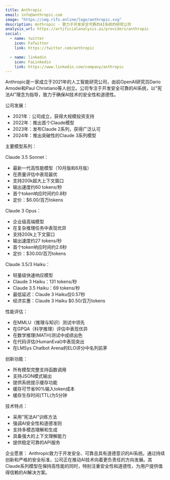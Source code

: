 ```yaml
---
title: Anthropic
email: info@anthropic.com
image: "https://img.rifx.online/logo/anthropic.svg"
description: Anthropic - 致力于开发安全可靠的AI系统的研究公司
analysis_url: https://artificialanalysis.ai/providers/anthropic
social:
  - name: twitter
    icon: FaTwitter
    link: https://twitter.com/anthropic

  - name: linkedin
    icon: FaLinkedin
    link: https://www.linkedin.com/company/anthropic
---
```


Anthropic是一家成立于2021年的人工智能研究公司，由前OpenAI研究员Dario Amodei和Paul Christiano等人创立。公司专注于开发安全可靠的AI系统，以"宪法AI"理念为指导，致力于确保AI技术的安全性和道德性。

公司发展：
- 2021年：公司成立，获得大规模投资支持
- 2022年：推出首个Claude模型
- 2023年：发布Claude 2系列，获得广泛认可
- 2024年：推出突破性的Claude 3系列模型

主要模型系列：

Claude 3.5 Sonnet：
- 最新一代高性能模型（10月版和6月版）
- 在质量评估中表现最优
- 支持200k超大上下文窗口
- 输出速度约60 tokens/秒
- 首个token响应时间约0.8秒
- 定价：$6.00/百万tokens

Claude 3 Opus：
- 企业级高端模型
- 在复杂推理任务中表现优异
- 支持200k上下文窗口
- 输出速度约27 tokens/秒
- 首个token响应时间约2.6秒
- 定价：$30.00/百万tokens

Claude 3.5/3 Haiku：
- 轻量级快速响应模型
- Claude 3 Haiku：131 tokens/秒
- Claude 3.5 Haiku：69 tokens/秒
- 最低延迟：Claude 3 Haiku仅0.57秒
- 经济实惠：Claude 3 Haiku $0.50/百万tokens

性能评估：
- 在MMLU（推理与知识）测试中领先
- 在GPQA（科学推理）评估中表现优异
- 在数学推理(MATH)测试中成绩出色
- 在代码评估(HumanEval)中表现突出
- 在LMSys Chatbot Arena的ELO评分中名列前茅

创新功能：
- 所有模型完整支持函数调用
- 支持JSON模式输出
- 提供系统提示缓存功能
- 缓存可节省90%输入token成本
- 缓存生存时间(TTL)为5分钟

技术特点：
- 采用"宪法AI"训练方法
- 强调AI安全性和道德准则
- 支持多模态理解和生成
- 具备强大的上下文理解能力
- 提供稳定可靠的API服务

企业愿景：
Anthropic致力于开发安全、可靠且具有道德意识的AI系统。通过持续创新和严格的安全标准，公司正在推动AI技术向着更负责任的方向发展。其Claude系列模型在保持高性能的同时，特别注重安全性和道德性，为用户提供值得信赖的AI解决方案。
